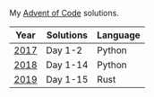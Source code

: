 My [Advent of Code](https://www.adventofcode.com/) solutions.

|     Year     | Solutions | Language |
|--------------|-----------|----------|
| [2017](2017) | Day 1-2   | Python   |
| [2018](2018) | Day 1-14  | Python   |
| [2019](2019) | Day 1-15  | Rust     |
